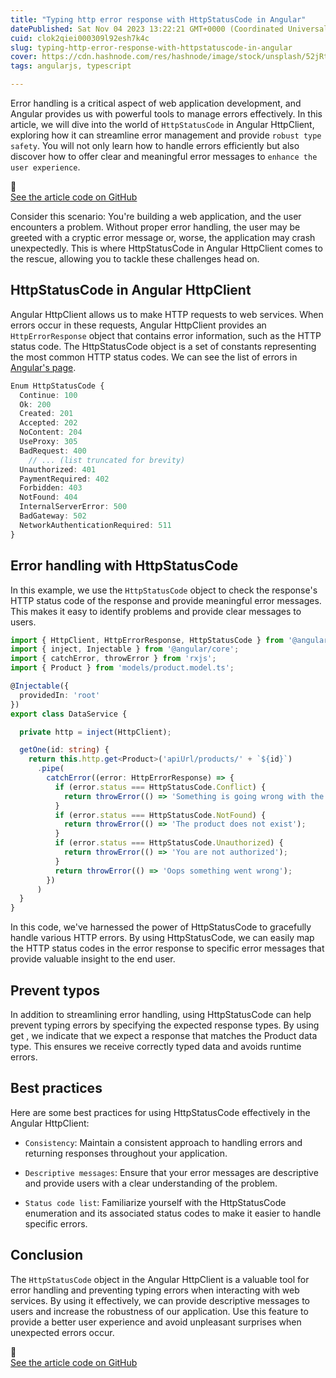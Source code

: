 ```yaml
---
title: "Typing http error response with HttpStatusCode in Angular"
datePublished: Sat Nov 04 2023 13:22:21 GMT+0000 (Coordinated Universal Time)
cuid: clok2qiei000309l92esh7k4c
slug: typing-http-error-response-with-httpstatuscode-in-angular
cover: https://cdn.hashnode.com/res/hashnode/image/stock/unsplash/52jRtc2S_VE/upload/725564a0e3f8c0226a0b43205bbc9d50.jpeg
tags: angularjs, typescript

---
```


Error handling is a critical aspect of web application development, and Angular provides us with powerful tools to manage errors effectively. In this article, we will dive into the world of `HttpStatusCode` in Angular HttpClient, exploring how it can streamline error management and provide `robust type safety`. You will not only learn how to handle errors efficiently but also discover how to offer clear and meaningful error messages to `enhance the user experience`.

<div data-node-type="callout">
<div data-node-type="callout-emoji">🚀</div>
<div data-node-type="callout-text"><a target="_blank" rel="noopener noreferrer nofollow" href="https://github.com/rubenperegrina/HttpStatusCode" style="pointer-events: none">See the article code on GitHub</a></div>
</div>

Consider this scenario: You're building a web application, and the user encounters a problem. Without proper error handling, the user may be greeted with a cryptic error message or, worse, the application may crash unexpectedly. This is where HttpStatusCode in Angular HttpClient comes to the rescue, allowing you to tackle these challenges head on.

## HttpStatusCode in Angular HttpClient

Angular HttpClient allows us to make HTTP requests to web services. When errors occur in these requests, Angular HttpClient provides an `HttpErrorResponse` object that contains error information, such as the HTTP status code. The HttpStatusCode object is a set of constants representing the most common HTTP status codes. We can see the list of errors in [Angular's page](https://angular.io/api/common/http/HttpStatusCode).

```typescript
Enum HttpStatusCode {
  Continue: 100
  Ok: 200
  Created: 201
  Accepted: 202
  NoContent: 204
  UseProxy: 305
  BadRequest: 400
    // ... (list truncated for brevity)
  Unauthorized: 401
  PaymentRequired: 402
  Forbidden: 403
  NotFound: 404
  InternalServerError: 500
  BadGateway: 502
  NetworkAuthenticationRequired: 511
}
```

## Error handling with HttpStatusCode

In this example, we use the `HttpStatusCode` object to check the response's HTTP status code of the response and provide meaningful error messages. This makes it easy to identify problems and provide clear messages to users.

```typescript
import { HttpClient, HttpErrorResponse, HttpStatusCode } from '@angular/common/http';
import { inject, Injectable } from '@angular/core';
import { catchError, throwError } from 'rxjs';
import { Product } from 'models/product.model.ts';

@Injectable({
  providedIn: 'root'
})
export class DataService {

  private http = inject(HttpClient);

  getOne(id: string) {
    return this.http.get<Product>('apiUrl/products/' + `${id}`)
      .pipe(
        catchError((error: HttpErrorResponse) => {
          if (error.status === HttpStatusCode.Conflict) {
            return throwError(() => 'Something is going wrong with the server');
          }
          if (error.status === HttpStatusCode.NotFound) {
            return throwError(() => 'The product does not exist');
          }
          if (error.status === HttpStatusCode.Unauthorized) {
            return throwError(() => 'You are not authorized');
          }
          return throwError(() => 'Oops something went wrong');
        })
      )
  }
}
```

In this code, we've harnessed the power of HttpStatusCode to gracefully handle various HTTP errors. By using HttpStatusCode, we can easily map the HTTP status codes in the error response to specific error messages that provide valuable insight to the end user.

## Prevent typos

In addition to streamlining error handling, using HttpStatusCode can help prevent typing errors by specifying the expected response types. By using get , we indicate that we expect a response that matches the Product data type. This ensures we receive correctly typed data and avoids runtime errors.

## Best practices

Here are some best practices for using HttpStatusCode effectively in the Angular HttpClient:

* `Consistency`: Maintain a consistent approach to handling errors and returning responses throughout your application.
    
* `Descriptive messages`: Ensure that your error messages are descriptive and provide users with a clear understanding of the problem.
    
* `Status code list`: Familiarize yourself with the HttpStatusCode enumeration and its associated status codes to make it easier to handle specific errors.
    

## Conclusion

The `HttpStatusCode` object in the Angular HttpClient is a valuable tool for error handling and preventing typing errors when interacting with web services. By using it effectively, we can provide descriptive messages to users and increase the robustness of our application. Use this feature to provide a better user experience and avoid unpleasant surprises when unexpected errors occur.

<div data-node-type="callout">
<div data-node-type="callout-emoji">🚀</div>
<div data-node-type="callout-text"><a target="_blank" rel="noopener noreferrer nofollow" href="https://github.com/rubenperegrina/HttpStatusCode" style="pointer-events: none">See the article code on GitHub</a></div>
</div>